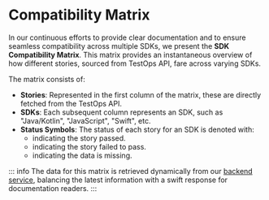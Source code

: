 # Compatibility Matrix

In our continuous efforts to provide clear documentation and to ensure seamless compatibility across multiple SDKs,
we present the **SDK Compatibility Matrix**. This matrix provides an instantaneous overview of how different stories,
sourced from TestOps API, fare across varying SDKs.

The matrix consists of:

- **Stories**: Represented in the first column of the matrix, these are directly fetched from the TestOps API.
- **SDKs**: Each subsequent column represents an SDK, such as "Java/Kotlin", "JavaScript", "Swift", etc.
- **Status Symbols**: The status of each story for an SDK is denoted with:
    - <CompatibilityMatrixTableIcon status="ok" inline /> indicating the story passed.
    - <CompatibilityMatrixTableIcon status="failed" inline /> indicating the story failed to pass.
    - <CompatibilityMatrixTableIcon status="no-data" inline /> indicating the data is missing.

<CompatibilityMatrixTable />

::: info
The data for this matrix is retrieved dynamically from our [backend service](https://github.com/soramitsu/iroha2-docs-compat-matrix-service), balancing the latest information with a swift response for documentation readers.
:::
